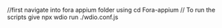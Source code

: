 //first  navigate into fora appium folder using cd Fora-appium
// To run the scripts give npx wdio run ./wdio.conf.js
